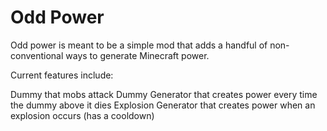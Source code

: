 # Odd Power

Odd power is meant to be a simple mod that adds a handful of non-conventional ways to generate Minecraft power. 

Current features include:

Dummy that mobs attack
Dummy Generator that creates power every time the dummy above it dies
Explosion Generator that creates power when an explosion occurs (has a cooldown)
